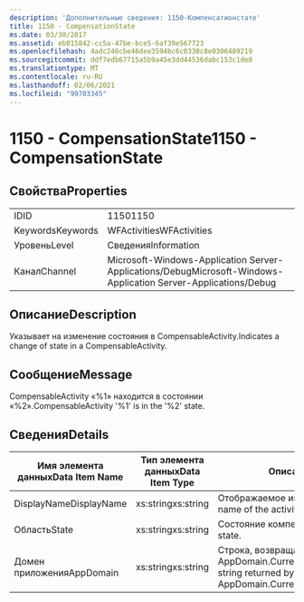```yaml
---
description: 'Дополнительные сведения: 1150-Компенсатионстате'
title: 1150 - CompensationState
ms.date: 03/30/2017
ms.assetid: eb015842-cc5a-47be-bce5-6af39e567723
ms.openlocfilehash: 4adc246cbe46dee3594bc6c0330c8e0306489219
ms.sourcegitcommit: ddf7edb67715a5b9a45e3dd44536dabc153c1de0
ms.translationtype: MT
ms.contentlocale: ru-RU
ms.lasthandoff: 02/06/2021
ms.locfileid: "99703345"
---
```

# <a name="1150---compensationstate"></a><span data-ttu-id="7c9f6-103">1150 - CompensationState</span><span class="sxs-lookup"><span data-stu-id="7c9f6-103">1150 - CompensationState</span></span>

## <a name="properties"></a><span data-ttu-id="7c9f6-104">Свойства</span><span class="sxs-lookup"><span data-stu-id="7c9f6-104">Properties</span></span>  
  
|||  
|-|-|  
|<span data-ttu-id="7c9f6-105">ID</span><span class="sxs-lookup"><span data-stu-id="7c9f6-105">ID</span></span>|<span data-ttu-id="7c9f6-106">1150</span><span class="sxs-lookup"><span data-stu-id="7c9f6-106">1150</span></span>|  
|<span data-ttu-id="7c9f6-107">Keywords</span><span class="sxs-lookup"><span data-stu-id="7c9f6-107">Keywords</span></span>|<span data-ttu-id="7c9f6-108">WFActivities</span><span class="sxs-lookup"><span data-stu-id="7c9f6-108">WFActivities</span></span>|  
|<span data-ttu-id="7c9f6-109">Уровень</span><span class="sxs-lookup"><span data-stu-id="7c9f6-109">Level</span></span>|<span data-ttu-id="7c9f6-110">Сведения</span><span class="sxs-lookup"><span data-stu-id="7c9f6-110">Information</span></span>|  
|<span data-ttu-id="7c9f6-111">Канал</span><span class="sxs-lookup"><span data-stu-id="7c9f6-111">Channel</span></span>|<span data-ttu-id="7c9f6-112">Microsoft-Windows-Application Server-Applications/Debug</span><span class="sxs-lookup"><span data-stu-id="7c9f6-112">Microsoft-Windows-Application Server-Applications/Debug</span></span>|  
  
## <a name="description"></a><span data-ttu-id="7c9f6-113">Описание</span><span class="sxs-lookup"><span data-stu-id="7c9f6-113">Description</span></span>  

 <span data-ttu-id="7c9f6-114">Указывает на изменение состояния в CompensableActivity.</span><span class="sxs-lookup"><span data-stu-id="7c9f6-114">Indicates a change of state in a CompensableActivity.</span></span>  
  
## <a name="message"></a><span data-ttu-id="7c9f6-115">Сообщение</span><span class="sxs-lookup"><span data-stu-id="7c9f6-115">Message</span></span>  

 <span data-ttu-id="7c9f6-116">CompensableActivity «%1» находится в состоянии «%2».</span><span class="sxs-lookup"><span data-stu-id="7c9f6-116">CompensableActivity '%1' is in the '%2' state.</span></span>  
  
## <a name="details"></a><span data-ttu-id="7c9f6-117">Сведения</span><span class="sxs-lookup"><span data-stu-id="7c9f6-117">Details</span></span>  
  
|<span data-ttu-id="7c9f6-118">Имя элемента данных</span><span class="sxs-lookup"><span data-stu-id="7c9f6-118">Data Item Name</span></span>|<span data-ttu-id="7c9f6-119">Тип элемента данных</span><span class="sxs-lookup"><span data-stu-id="7c9f6-119">Data Item Type</span></span>|<span data-ttu-id="7c9f6-120">Описание</span><span class="sxs-lookup"><span data-stu-id="7c9f6-120">Description</span></span>|  
|--------------------|--------------------|-----------------|  
|<span data-ttu-id="7c9f6-121">DisplayName</span><span class="sxs-lookup"><span data-stu-id="7c9f6-121">DisplayName</span></span>|<span data-ttu-id="7c9f6-122">xs:string</span><span class="sxs-lookup"><span data-stu-id="7c9f6-122">xs:string</span></span>|<span data-ttu-id="7c9f6-123">Отображаемое имя действия.</span><span class="sxs-lookup"><span data-stu-id="7c9f6-123">The display name of the activity.</span></span>|  
|<span data-ttu-id="7c9f6-124">Область</span><span class="sxs-lookup"><span data-stu-id="7c9f6-124">State</span></span>|<span data-ttu-id="7c9f6-125">xs:string</span><span class="sxs-lookup"><span data-stu-id="7c9f6-125">xs:string</span></span>|<span data-ttu-id="7c9f6-126">Состояние компенсации.</span><span class="sxs-lookup"><span data-stu-id="7c9f6-126">The compensation state.</span></span>|  
|<span data-ttu-id="7c9f6-127">Домен приложения</span><span class="sxs-lookup"><span data-stu-id="7c9f6-127">AppDomain</span></span>|<span data-ttu-id="7c9f6-128">xs:string</span><span class="sxs-lookup"><span data-stu-id="7c9f6-128">xs:string</span></span>|<span data-ttu-id="7c9f6-129">Строка, возвращаемая AppDomain.CurrentDomain.FriendlyName.</span><span class="sxs-lookup"><span data-stu-id="7c9f6-129">The string returned by AppDomain.CurrentDomain.FriendlyName.</span></span>|
